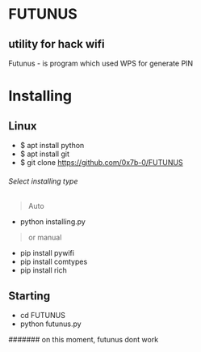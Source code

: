 # FUTUNUS
## utility for hack wifi
Futunus - is program which used WPS for generate PIN
# Installing
## Linux
- $ apt install python
- $ apt install git
- $ git clone https://github.com/0x7b-0/FUTUNUS
###### Select installing type
> Auto
- python installing.py
> or manual
- pip install pywifi
- pip install comtypes
- pip install rich

## Starting
- cd FUTUNUS
- python futunus.py

####### on this moment, futunus dont work
